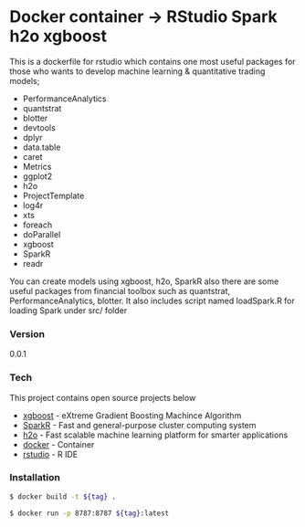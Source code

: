 # Docker container -> RStudio Spark h2o xgboost

This is a dockerfile for rstudio which contains one most useful packages for those who wants to develop machine learning & quantitative trading models;

  - PerformanceAnalytics
  - quantstrat
  - blotter
  - devtools
  - dplyr
  - data.table
  - caret
  - Metrics
  - ggplot2
  - h2o
  - ProjectTemplate
  - log4r
  - xts
  - foreach
  - doParallel
  - xgboost
  - SparkR
  - readr

You can create models using xgboost, h2o, SparkR also there are some useful packages from financial toolbox such as quantstrat, PerformanceAnalytics, blotter.
It also includes script named loadSpark.R for loading Spark under src/ folder

### Version
0.0.1

### Tech

This project contains open source projects below

* [xgboost] - eXtreme Gradient Boosting Machince Algorithm
* [SparkR] -  Fast and general-purpose cluster computing system
* [h2o] - Fast scalable machine learning platform for smarter applications
* [docker] - Container
* [rstudio] - R IDE

### Installation


```sh
$ docker build -t ${tag} .
```

```sh
$ docker run -p 8787:8787 ${tag}:latest
```

   [xgboost]: <https://github.com/dmlc/xgboost>
   [SparkR]: <https://spark.apache.org/docs/1.6.0/sparkr.html>
   [h2o]: <http://www.h2o.ai/>
   [docker]: <https://www.docker.com/>
   [rstudio]: <https://www.rstudio.com/>
